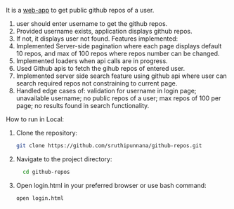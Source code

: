 It is a [web-app](https://github-repos-xi.vercel.app/) to get public github repos of a user.
  1. user should enter username to get the github repos.
  2. Provided username exists, application displays github repos.
  3. If not, it displays user not found.
Features implemented:
  1. Implemented Server-side pagination where each page displays default 10 repos, and max of 100 repos where repos number can be changed.
  2. Implemented loaders when api calls are in progress.
  3. Used Github apis to fetch the gihub repos of entered user.
  4. Implemented server side search feature using github api where user can search required repos not constraining to current page.
  5. Handled edge cases of: validation for username in login page; unavailable username; no public repos of a user; max repos of 100 per page; no results found in search functionality.

How to run in Local: 
1. Clone the repository:

   ```bash
   git clone https://github.com/sruthipunnana/github-repos.git
2. Navigate to the project directory:
   
   ```bash
     cd github-repos
3. Open login.html in your preferred browser or use bash command:

   ```bash
   open login.html

